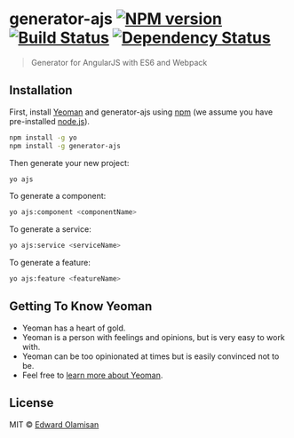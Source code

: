 # generator-ajs [![NPM version][npm-image]][npm-url] [![Build Status][travis-image]][travis-url] [![Dependency Status][daviddm-image]][daviddm-url]
> Generator for AngularJS with ES6 and Webpack

## Installation

First, install [Yeoman](http://yeoman.io) and generator-ajs using [npm](https://www.npmjs.com/) (we assume you have pre-installed [node.js](https://nodejs.org/)).

```bash
npm install -g yo
npm install -g generator-ajs
```

Then generate your new project:

```bash
yo ajs
```

To generate a component:

```bash
yo ajs:component <componentName>
```

To generate a service:

```bash
yo ajs:service <serviceName>
```

To generate a feature:

```bash
yo ajs:feature <featureName>
```

## Getting To Know Yeoman

 * Yeoman has a heart of gold.
 * Yeoman is a person with feelings and opinions, but is very easy to work with.
 * Yeoman can be too opinionated at times but is easily convinced not to be.
 * Feel free to [learn more about Yeoman](http://yeoman.io/).

## License

MIT © [Edward Olamisan](https://github.com/eolamisan)


[npm-image]: https://badge.fury.io/js/generator-ajs.svg
[npm-url]: https://npmjs.org/package/generator-ajs
[travis-image]: https://travis-ci.org/eolamisan/generator-ajs.svg?branch=master
[travis-url]: https://travis-ci.org/eolamisan/generator-ajs
[daviddm-image]: https://david-dm.org/eolamisan/generator-ajs.svg?theme=shields.io
[daviddm-url]: https://david-dm.org/eolamisan/generator-ajs
